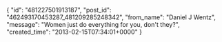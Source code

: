  {
   "id": "481227501913187",
   "post_id": "462493170453287_481209285248342",
   "from_name": "Daniel J Wentz",
   "message": "Women just do everything for you, don't they?",
   "created_time": "2013-02-15T07:34:01+0000"
 }
